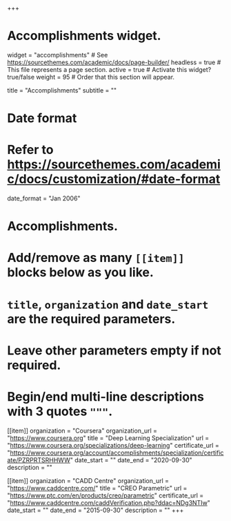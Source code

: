 +++
# Accomplishments widget.
widget = "accomplishments"  # See https://sourcethemes.com/academic/docs/page-builder/
headless = true  # This file represents a page section.
active = true  # Activate this widget? true/false
weight = 95  # Order that this section will appear.

title = "Accomplishments"
subtitle = ""

# Date format
#   Refer to https://sourcethemes.com/academic/docs/customization/#date-format
date_format = "Jan 2006"

# Accomplishments.
#   Add/remove as many `[[item]]` blocks below as you like.
#   `title`, `organization` and `date_start` are the required parameters.
#   Leave other parameters empty if not required.
#   Begin/end multi-line descriptions with 3 quotes `"""`.

[[item]]
  organization = "Coursera"
  organization_url = "https://www.coursera.org"
  title = "Deep Learning Specialization"
  url = "https://www.coursera.org/specializations/deep-learning"
  certificate_url = "https://www.coursera.org/account/accomplishments/specialization/certificate/PZRPRTSRHHWW"
  date_start = ""
  date_end = "2020-09-30"
  description = ""

[[item]]
  organization = "CADD Centre"
  organization_url = "https://www.caddcentre.com/"
  title = "CREO Parametric"
  url = "https://www.ptc.com/en/products/creo/parametric"
  certificate_url = "https://www.caddcentre.com/caddVerification.php?ddac=NDg3NTIw"
  date_start = ""
  date_end = "2015-09-30"
  description = ""
+++
